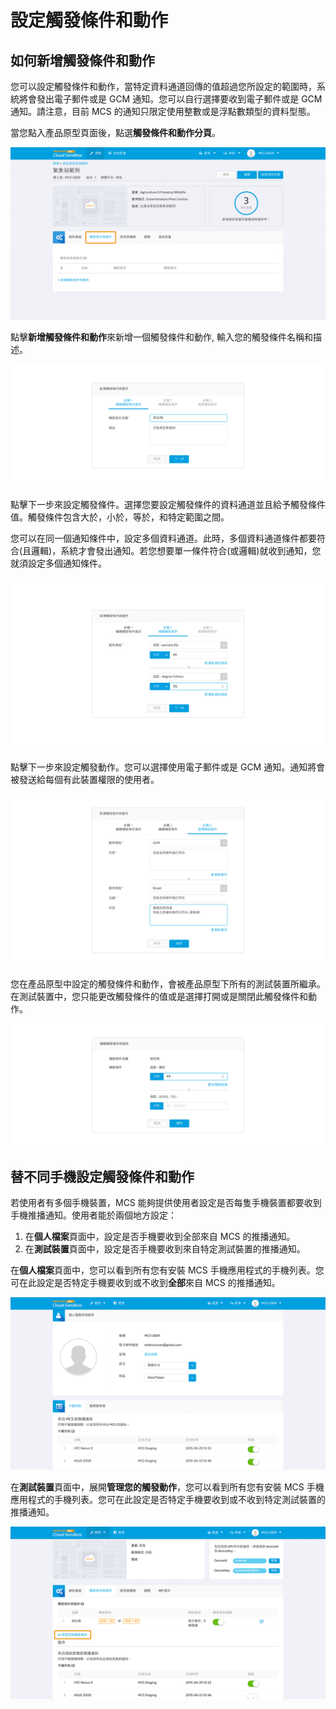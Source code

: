# 設定觸發條件和動作

## 如何新增觸發條件和動作

您可以設定觸發條件和動作，當特定資料通道回傳的值超過您所設定的範圍時，系統將會發出電子郵件或是 GCM 通知。您可以自行選擇要收到電子郵件或是 GCM 通知。請注意，目前 MCS 的通知只限定使用整數或是浮點數類型的資料型態。

當您點入產品原型頁面後，點選**觸發條件和動作分頁**。

![](../images/Trigger/img_trigger_01.png)

點擊**新增觸發條件和動作**來新增一個觸發條件和動作, 輸入您的觸發條件名稱和描述。

![](../images/Trigger/img_trigger_02.png)

點擊下一步來設定觸發條件。選擇您要設定觸發條件的資料通道並且給予觸發條件值。觸發條件包含大於，小於，等於，和特定範圍之間。

您可以在同一個通知條件中，設定多個資料通道。此時，多個資料通道條件都要符合(且邏輯)，系統才會發出通知。若您想要單一條件符合(或邏輯)就收到通知，您就須設定多個通知條件。


![](../images/Trigger/img_trigger_03.png)

點擊下一步來設定觸發動作。您可以選擇使用電子郵件或是 GCM 通知。通知將會被發送給每個有此裝置權限的使用者。


![](../images/Trigger/img_trigger_04.png)

您在產品原型中設定的觸發條件和動作，會被產品原型下所有的測試裝置所繼承。在測試裝置中，您只能更改觸發條件的值或是選擇打開或是關閉此觸發條件和動作。

![](../images/Trigger/img_trigger_05.png)

## 替不同手機設定觸發條件和動作

若使用者有多個手機裝置，MCS 能夠提供使用者設定是否每隻手機裝置都要收到手機推播通知。使用者能於兩個地方設定：

1. 在**個人檔案**頁面中，設定是否手機要收到全部來自 MCS 的推播通知。
2. 在**測試裝置**頁面中，設定是否手機要收到來自特定測試裝置的推播通知。

在**個人檔案**頁面中，您可以看到所有您有安裝 MCS 手機應用程式的手機列表。您可在此設定是否特定手機要收到或不收到**全部**來自 MCS 的推播通知。

![](../images/Trigger/img_trigger_06.png)

在**測試裝置**頁面中，展開**管理您的觸發動作**，您可以看到所有您有安裝 MCS 手機應用程式的手機列表。您可在此設定是否特定手機要收到或不收到特定測試裝置的推播通知。

![](../images/Trigger/img_trigger_07.png)
